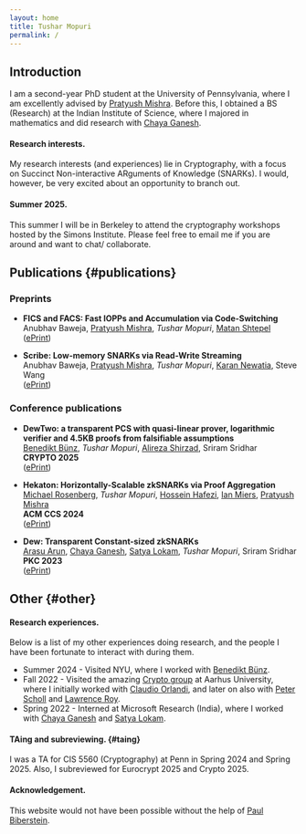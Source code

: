 ```yaml
---
layout: home
title: Tushar Mopuri
permalink: /
---
```


## Introduction

I am a second-year PhD student at the University of Pennsylvania, where I am excellently advised by [Pratyush Mishra](https://pratyushmishra.com/). 
Before this, I obtained a BS (Research) at the Indian Institute of Science, where I majored in mathematics and did research with [Chaya Ganesh](https://www.csa.iisc.ac.in/~chaya/).

#### Research interests.
My research interests (and experiences) lie in Cryptography, with a focus on Succinct Non-interactive ARguments of Knowledge (SNARKs). I would, however, be very excited about an opportunity to branch out.

#### Summer 2025.
This summer I will be in Berkeley to attend the cryptography workshops hosted by the Simons Institute. Please feel free to email me if you are around and want to chat/ collaborate.

## Publications {#publications}

### Preprints

* **FICS and FACS: Fast IOPPs and Accumulation via Code-Switching**  
Anubhav Baweja, [Pratyush Mishra](https://pratyushmishra.com/), _Tushar Mopuri_, [Matan Shtepel](https://matanshtepel.com/)  
([ePrint](https://eprint.iacr.org/2025/737))

* **<span class="textsc">Scribe</span>: Low-memory SNARKs via Read-Write Streaming**\
Anubhav Baweja, [Pratyush Mishra](https://pratyushmishra.com/), _Tushar Mopuri_, [Karan Newatia](https://karannewatia.github.io/), Steve Wang\
([ePrint](https://eprint.iacr.org/2024/1970))

### Conference publications

* **DewTwo: a transparent PCS with quasi-linear prover, logarithmic verifier and 4.5KB proofs from falsifiable assumptions**  
[Benedikt Bünz](https://cs.nyu.edu/~bb/), _Tushar Mopuri_, [Alireza Shirzad](https://alireza-shirzad.github.io/), Sriram Sridhar\
**CRYPTO 2025**\
([ePrint](https://eprint.iacr.org/2025/129))

* **<span class="textsc">Hekaton</span>: Horizontally-Scalable zkSNARKs via Proof Aggregation**  
[Michael Rosenberg](https://mrosenberg.pub/), _Tushar Mopuri_, [Hossein Hafezi](https://hosseinhafezi.com/), [Ian Miers](https://www.cs.umd.edu/people/imiers), [Pratyush Mishra](https://pratyushmishra.com/)\
**ACM CCS 2024**\
([ePrint](https://eprint.iacr.org/2024/1208))

* **Dew: Transparent Constant-sized zkSNARKs**  
[Arasu Arun](https://arasua.run/), [Chaya Ganesh](https://www.csa.iisc.ac.in/~chaya/), [Satya Lokam](https://www.microsoft.com/en-us/research/people/satya/), _Tushar Mopuri_, Sriram Sridhar\
**PKC 2023**\
([ePrint](https://eprint.iacr.org/2022/419))

## Other {#other}

#### Research experiences.
Below is a list of my other experiences doing research, and the people I have been fortunate to interact with during them.

* Summer 2024 - Visited NYU, where I worked with [Benedikt Bünz](https://cs.nyu.edu/~bb/).
* Fall 2022 - Visited the amazing [Crypto group](https://users-cs.au.dk/orlandi/cryptogroup/ç) at Aarhus University, where I initially worked with [Claudio Orlandi](https://cs.au.dk/%7Eorlandi/), and later on also with [Peter Scholl](https://pascholl.github.io/) and [Lawrence Roy](https://ldr709.gitlab.io/).
* Spring 2022 - Interned at Microsoft Research (India), where I worked with [Chaya Ganesh](https://www.csa.iisc.ac.in/~chaya/) and [Satya Lokam](https://www.microsoft.com/en-us/research/people/satya/).

#### TAing and subreviewing. {#taing}
I was a TA for CIS 5560 (Cryptography) at Penn in Spring 2024 and Spring 2025. Also, I subreviewed for Eurocrypt 2025 and Crypto 2025.


#### Acknowledgement.
This website would not have been possible without the help of [Paul Biberstein](https://paulbiberstein.me/).

